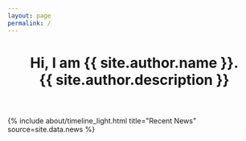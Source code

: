```yaml
---
layout: page
permalink: /
---
```


<header class="section site-header text-center">
  <!-- {% include landing.html %} -->
  <div class="section-content">
    <div class="site-header-text">
      <h1> 
        Hi, I am {{ site.author.name }}.
        <br>
        {{ site.author.description }} 
      </h1>
    </div>
  </div>
</header>

<section>
  {% include about/timeline_light.html title="Recent News" source=site.data.news %}
</section>

